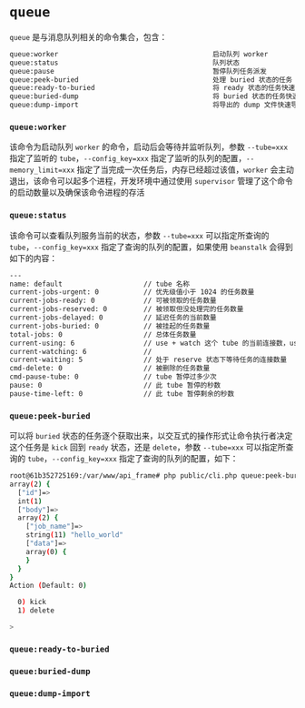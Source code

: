 # `queue`
`queue` 是与消息队列相关的命令集合，包含：
```bash
queue:worker                                      启动队列 worker
queue:status                                      队列状态
queue:pause                                       暂停队列任务派发
queue:peek-buried                                 处理 buried 状态的任务
queue:ready-to-buried                             将 ready 状态的任务快速改变为 buried 状态
queue:buried-dump                                 将 buried 状态的任务快速导出文件并清理
queue:dump-import                                 将导出的 dump 文件快速导入到队列并进入 ready 状态
```
### `queue:worker`
该命令为启动队列 `worker` 的命令，启动后会等待并监听队列，参数 `--tube=xxx` 指定了监听的 `tube`，`--config_key=xxx` 指定了监听的队列的配置，`--memory_limit=xxx` 指定了当完成一次任务后，内存已经超过该值，`worker` 会主动退出，该命令可以起多个进程，开发环境中通过使用 `supervisor` 管理了这个命令的启动数量以及确保该命令进程的存活

### `queue:status`
该命令可以查看队列服务当前的状态，参数 `--tube=xxx` 可以指定所查询的 `tube`，`--config_key=xxx` 指定了查询的队列的配置，如果使用 `beanstalk` 会得到如下的内容：
```bash
---
name: default                    // tube 名称
current-jobs-urgent: 0           // 优先级值小于 1024 的任务数量
current-jobs-ready: 0            // 可被领取的任务数量
current-jobs-reserved: 0         // 被领取但没处理完的任务数量
current-jobs-delayed: 0          // 延迟任务的当前数量
current-jobs-buried: 0           // 被挂起的任务数量
total-jobs: 0                    // 总体任务数量
current-using: 6                 // use + watch 这个 tube 的当前连接数，use 通常用于生产者, watch 通常用于消费者
current-watching: 6              // 
current-waiting: 5               // 处于 reserve 状态下等待任务的连接数量
cmd-delete: 0                    // 被删除的任务数量
cmd-pause-tube: 0                // tube 暂停过多少次
pause: 0                         // 此 tube 暂停的秒数
pause-time-left: 0               // 此 tube 暂停剩余的秒数
```

### `queue:peek-buried`

可以将 `buried` 状态的任务逐个获取出来，以交互式的操作形式让命令执行者决定这个任务是 `kick` 回到 `ready` 状态，还是 `delete`，参数 `--tube=xxx` 可以指定所查询的 `tube`，`--config_key=xxx` 指定了查询的队列的配置，如下：
```bash
root@61b352725169:/var/www/api_frame# php public/cli.php queue:peek-buried
array(2) {
  ["id"]=>
  int(1)
  ["body"]=>
  array(2) {
    ["job_name"]=>
    string(11) "hello_world"
    ["data"]=>
    array(0) {
    }
  }
}
Action (Default: 0)

  0) kick
  1) delete

>
```

### `queue:ready-to-buried`
### `queue:buried-dump`
### `queue:dump-import`

